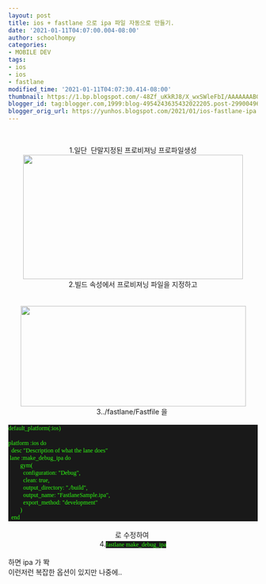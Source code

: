 ```yaml
---
layout: post
title: ios + fastlane 으로 ipa 파일 자동으로 만들기.
date: '2021-01-11T04:07:00.004-08:00'
author: schoolhompy
categories:
- MOBILE DEV
tags:
- ios
- ios
- fastlane
modified_time: '2021-01-11T04:07:30.414-08:00'
thumbnail: https://1.bp.blogspot.com/-48Zf_uKkRJ8/X_wxSWleFbI/AAAAAAABGOY/CVptVJBL4vAd5pdPV4cNPw85cslqHnCxQCLcBGAsYHQ/s72-w444-c-h251/Screen%2BShot%2B2021-01-11%2Bat%2B20.01.32.png
blogger_id: tag:blogger.com,1999:blog-4954243635432022205.post-2990049659291478828
blogger_orig_url: https://yunhos.blogspot.com/2021/01/ios-fastlane-ipa.html
---
```


<p>&nbsp;</p><div class="separator" style="clear: both; text-align: center;">1.일단&nbsp; 단말지정된 프로비져닝 프로파일생성</div><div class="separator" style="clear: both; text-align: center;"><a href="https://1.bp.blogspot.com/-48Zf_uKkRJ8/X_wxSWleFbI/AAAAAAABGOY/CVptVJBL4vAd5pdPV4cNPw85cslqHnCxQCLcBGAsYHQ/s2048/Screen%2BShot%2B2021-01-11%2Bat%2B20.01.32.png" imageanchor="1" style="margin-left: 1em; margin-right: 1em;"><img border="0" data-original-height="1158" data-original-width="2048" height="251" src="https://1.bp.blogspot.com/-48Zf_uKkRJ8/X_wxSWleFbI/AAAAAAABGOY/CVptVJBL4vAd5pdPV4cNPw85cslqHnCxQCLcBGAsYHQ/w444-h251/Screen%2BShot%2B2021-01-11%2Bat%2B20.01.32.png" width="444" /></a></div><div class="separator" style="clear: both; text-align: center;">2.빌드 속성에서 프로비져닝 파일을 지정하고</div><div class="separator" style="clear: both; text-align: center;"><br /></div><br /><div class="separator" style="clear: both; text-align: center;"><a href="https://1.bp.blogspot.com/-To-HHi3khyw/X_wyeushxGI/AAAAAAABGOs/gKVYTGtzTeA7HZNLS26dsevRtN-29O2JACLcBGAsYHQ/s1746/Screen%2BShot%2B2021-01-11%2Bat%2B20.00.20.png" imageanchor="1" style="margin-left: 1em; margin-right: 1em;"><img border="0" data-original-height="782" data-original-width="1746" height="203" src="https://1.bp.blogspot.com/-To-HHi3khyw/X_wyeushxGI/AAAAAAABGOs/gKVYTGtzTeA7HZNLS26dsevRtN-29O2JACLcBGAsYHQ/w455-h203/Screen%2BShot%2B2021-01-11%2Bat%2B20.00.20.png" width="455" /></a></div><div class="separator" style="clear: both; text-align: center;">3../fastlane/Fastfile 을&nbsp;</div><div class="separator" style="clear: both; text-align: center;"><br /></div><div class="separator" style="clear: both; text-align: center;"><p class="p1" style="background-color: rgba(0, 0, 0, 0.9); color: #2fff12; font-family: D2Coding; font-size: 12px; font-stretch: normal; font-variant-east-asian: normal; font-variant-numeric: normal; line-height: normal; margin: 0px; text-align: start;"><span class="s1" style="font-variant-ligatures: no-common-ligatures;">default_platform(:ios)</span></p><p class="p2" style="background-color: rgba(0, 0, 0, 0.9); color: #2fff12; font-family: D2Coding; font-size: 12px; font-stretch: normal; font-variant-east-asian: normal; font-variant-numeric: normal; line-height: normal; margin: 0px; min-height: 14px; text-align: start;"><span class="s1" style="font-variant-ligatures: no-common-ligatures;"></span><br /></p><p class="p1" style="background-color: rgba(0, 0, 0, 0.9); color: #2fff12; font-family: D2Coding; font-size: 12px; font-stretch: normal; font-variant-east-asian: normal; font-variant-numeric: normal; line-height: normal; margin: 0px; text-align: start;"><span class="s1" style="font-variant-ligatures: no-common-ligatures;">platform :ios do</span></p><p class="p1" style="background-color: rgba(0, 0, 0, 0.9); color: #2fff12; font-family: D2Coding; font-size: 12px; font-stretch: normal; font-variant-east-asian: normal; font-variant-numeric: normal; line-height: normal; margin: 0px; text-align: start;"><span class="s1" style="font-variant-ligatures: no-common-ligatures;"><span class="Apple-converted-space">&nbsp; </span>desc "Description of what the lane does"</span></p><p class="p1" style="background-color: rgba(0, 0, 0, 0.9); color: #2fff12; font-family: D2Coding; font-size: 12px; font-stretch: normal; font-variant-east-asian: normal; font-variant-numeric: normal; line-height: normal; margin: 0px; text-align: start;"><span class="s1" style="font-variant-ligatures: no-common-ligatures;"><span class="Apple-converted-space">&nbsp;</span>lane :make_debug_ipa do</span></p><p class="p1" style="background-color: rgba(0, 0, 0, 0.9); color: #2fff12; font-family: D2Coding; font-size: 12px; font-stretch: normal; font-variant-east-asian: normal; font-variant-numeric: normal; line-height: normal; margin: 0px; text-align: start;"><span class="s1" style="font-variant-ligatures: no-common-ligatures;"><span class="Apple-converted-space">&nbsp; &nbsp; &nbsp; &nbsp; </span>gym(</span></p><p class="p1" style="background-color: rgba(0, 0, 0, 0.9); color: #2fff12; font-family: D2Coding; font-size: 12px; font-stretch: normal; font-variant-east-asian: normal; font-variant-numeric: normal; line-height: normal; margin: 0px; text-align: start;"><span class="s1" style="font-variant-ligatures: no-common-ligatures;"><span class="Apple-converted-space">&nbsp; &nbsp; &nbsp; &nbsp; &nbsp; </span>configuration: "Debug",</span></p><p class="p1" style="background-color: rgba(0, 0, 0, 0.9); color: #2fff12; font-family: D2Coding; font-size: 12px; font-stretch: normal; font-variant-east-asian: normal; font-variant-numeric: normal; line-height: normal; margin: 0px; text-align: start;"><span class="s1" style="font-variant-ligatures: no-common-ligatures;"><span class="Apple-converted-space">&nbsp; &nbsp; &nbsp; &nbsp; &nbsp; </span>clean: true,</span></p><p class="p1" style="background-color: rgba(0, 0, 0, 0.9); color: #2fff12; font-family: D2Coding; font-size: 12px; font-stretch: normal; font-variant-east-asian: normal; font-variant-numeric: normal; line-height: normal; margin: 0px; text-align: start;"><span class="s1" style="font-variant-ligatures: no-common-ligatures;"><span class="Apple-converted-space">&nbsp; &nbsp; &nbsp; &nbsp; &nbsp; </span>output_directory: "./build",</span></p><p class="p1" style="background-color: rgba(0, 0, 0, 0.9); color: #2fff12; font-family: D2Coding; font-size: 12px; font-stretch: normal; font-variant-east-asian: normal; font-variant-numeric: normal; line-height: normal; margin: 0px; text-align: start;"><span class="s1" style="font-variant-ligatures: no-common-ligatures;"><span class="Apple-converted-space">&nbsp; &nbsp; &nbsp; &nbsp; &nbsp; </span>output_name: "FastlaneSample.ipa",</span></p><p class="p1" style="background-color: rgba(0, 0, 0, 0.9); color: #2fff12; font-family: D2Coding; font-size: 12px; font-stretch: normal; font-variant-east-asian: normal; font-variant-numeric: normal; line-height: normal; margin: 0px; text-align: start;"><span class="s1" style="font-variant-ligatures: no-common-ligatures;"><span class="Apple-converted-space">&nbsp; &nbsp; &nbsp; &nbsp; &nbsp; </span>export_method: "development"</span></p><p class="p1" style="background-color: rgba(0, 0, 0, 0.9); color: #2fff12; font-family: D2Coding; font-size: 12px; font-stretch: normal; font-variant-east-asian: normal; font-variant-numeric: normal; line-height: normal; margin: 0px; text-align: start;"><span class="s1" style="font-variant-ligatures: no-common-ligatures;"><span class="Apple-converted-space">&nbsp; &nbsp; &nbsp; &nbsp; </span>)</span></p><p class="p1" style="background-color: rgba(0, 0, 0, 0.9); color: #2fff12; font-family: D2Coding; font-size: 12px; font-stretch: normal; font-variant-east-asian: normal; font-variant-numeric: normal; line-height: normal; margin: 0px; text-align: start;"><span class="s1" style="font-variant-ligatures: no-common-ligatures;"><span class="Apple-converted-space">&nbsp; </span>end</span></p></div><div class="separator" style="clear: both; text-align: center;"><br /></div><div class="separator" style="clear: both; text-align: center;">로 수정하여&nbsp;</div><div class="separator" style="clear: both; text-align: center;">4.<span style="background-color: rgba(0, 0, 0, 0.9); color: #2fff12; font-family: D2Coding; font-size: 12px; font-variant-ligatures: no-common-ligatures; text-align: left;">fastlane make_debug_ipa</span></div><div><br /></div>하면 ipa 가 똭 <div>이런저런 복잡한 옵션이 있지만 나중에..<br /><div class="separator" style="clear: both; text-align: center;"><br /></div><br /><p></p></div>